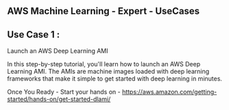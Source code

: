 ## AWS Machine Learning - Expert - UseCases



## Use Case 1 :

Launch an AWS Deep Learning AMI

In this step-by-step tutorial, you'll learn how to launch an AWS Deep Learning AMI. The AMIs are machine images loaded with deep learning frameworks that make it simple to get started with deep learning in minutes.

Once You Ready - Start your hands on - https://aws.amazon.com/getting-started/hands-on/get-started-dlami/

